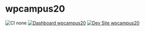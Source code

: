 # wpcampus20

![CI none](https://img.shields.io/badge/ci-none-orange.svg)
[![Dashboard wpcampus20](https://img.shields.io/badge/dashboard-wpcampus20-yellow.svg)](https://dashboard.pantheon.io/sites/92e213d8-cdfa-4f98-b472-32743d6b77d6#dev/code)
[![Dev Site wpcampus20](https://img.shields.io/badge/site-wpcampus20-blue.svg)](http://dev-wpcampus20.pantheonsite.io/)